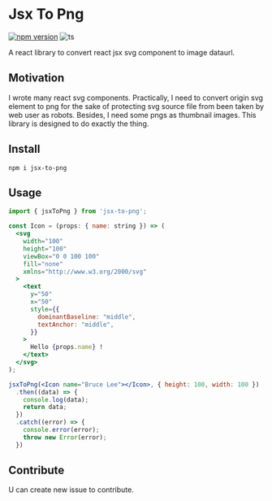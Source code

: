 # Jsx To Png

[![npm version](https://badge.fury.io/js/jsx-to-png.svg)](https://badge.fury.io/js/jsx-to-png)
![ts](https://badgen.net/badge/Built%20With/TypeScript/blue)

A react library to convert react jsx svg component to image dataurl.

## Motivation

I wrote many react svg components. Practically, I need to convert origin svg element to png for the sake of protecting svg source file from been taken by web user as robots. Besides, I need some pngs as thumbnail images. This library is designed to do exactly the thing.

## Install

```
npm i jsx-to-png
```

## Usage

```jsx
import { jsxToPng } from 'jsx-to-png';

const Icon = (props: { name: string }) => (
  <svg
    width="100"
    height="100"
    viewBox="0 0 100 100"
    fill="none"
    xmlns="http://www.w3.org/2000/svg"
  >
    <text
      y="50"
      x="50"
      style={{
        dominantBaseline: "middle",
        textAnchor: "middle",
      }}
    >
      Hello {props.name} !
    </text>
  </svg>
);

jsxToPng(<Icon name="Bruce Lee"></Icon>, { height: 100, width: 100 })
  .then((data) => {
    console.log(data);
    return data;
  })
  .catch((error) => {
    console.error(error);
    throw new Error(error);
  })
```

## Contribute

U can create new issue to contribute.